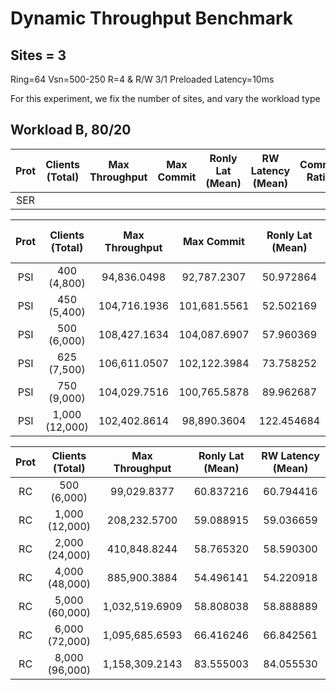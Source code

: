 # Dynamic Throughput Benchmark

## Sites = 3

Ring=64
Vsn=500-250
R=4 & R/W 3/1
Preloaded
Latency=10ms

For this experiment, we fix the number of sites, and vary the workload type

## Workload B, 80/20

| Prot | Clients (Total) | Max Throughput | Max Commit | Ronly Lat (Mean) | RW Latency (Mean) | Commit Ratio |
| :--: | :-------------: | :------------: | :--------: | :--------------: | :---------------: | :----------: |
| SER  |

| Prot | Clients (Total) | Max Throughput |  Max Commit  | Ronly Lat (Mean) | RW Latency (Mean) | Commit Ratio |
| :--: | :-------------: | :------------: | :----------: | :--------------: | :---------------: | :----------: |
| PSI  |   400 (4,800)   |  94,836.0498   | 92,787.2307  |    50.972864     |     50.026211     |   0.973465   |
| PSI  |   450 (5,400)   |  104,716.1936  | 101,681.5561 |    52.502169     |     51.500849     |   0.969698   |
| PSI  |   500 (6,000)   |  108,427.1634  | 104,087.6907 |    57.960369     |     56.605054     |   0.975075   |
| PSI  |   625 (7,500)   |  106,611.0507  | 102,122.3984 |    73.758252     |     67.450730     |   0.978299   |
| PSI  |   750 (9,000)   |  104,029.7516  | 100,765.5878 |    89.962687     |     77.242231     |   0.978979   |
| PSI  | 1,000 (12,000)  |  102,402.8614  | 98,890.3604  |    122.454684    |     95.572011     |   0.978071   |

| Prot | Clients (Total) | Max Throughput | Ronly Lat (Mean) | RW Latency (Mean) |
| :--: | :-------------: | :------------: | :--------------: | :---------------: |
|  RC  |   500 (6,000)   |  99,029.8377   |    60.837216     |     60.794416     |
|  RC  | 1,000 (12,000)  |  208,232.5700  |    59.088915     |     59.036659     |
|  RC  | 2,000 (24,000)  |  410,848.8244  |    58.765320     |     58.590300     |
|  RC  | 4,000 (48,000)  |  885,900.3884  |    54.496141     |     54.220918     |
|  RC  | 5,000 (60,000)  | 1,032,519.6909 |    58.808038     |     58.888889     |
|  RC  | 6,000 (72,000)  | 1,095,685.6593 |    66.416246     |     66.842561     |
|  RC  | 8,000 (96,000)  | 1,158,309.2143 |    83.555003     |     84.055530     |
